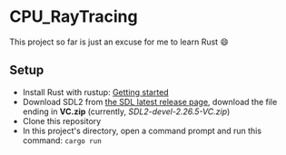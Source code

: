 # CPU_RayTracing
This project so far is just an excuse for me to learn Rust :smile:

## Setup
- Install Rust with rustup: [Getting started](https://www.rust-lang.org/learn/get-started)
- Download SDL2 from [the SDL latest release page](https://github.com/libsdl-org/SDL/releases/latest), download the file ending in **VC.zip** (currently, _SDL2-devel-2.26.5-VC.zip_)
- Clone this repository
- In this project's directory, open a command prompt and run this command: `cargo run`